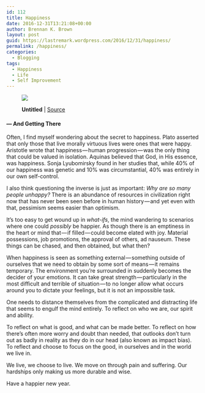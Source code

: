 ```yaml
---
id: 112
title: Happiness
date: 2016-12-31T13:21:08+00:00
author: Brennan K. Brown
layout: post
guid: https://lastremark.wordpress.com/2016/12/31/happiness/
permalink: /happiness/
categories:
  - Blogging
tags:
  - Happiness
  - Life
  - Self Improvement
---
```


<figure class="wp-caption">

<img data-width="3900" data-height="3097" src="https://cdn-images-1.medium.com/max/2560/1*mjoDxttmf0hiKFeoD4nSBw.jpeg" /> <figcaption class="wp-caption-text"><b>Untitled</b> | <a href="https://www.pexels.com/photo/hands-cup-hot-19586/" target="_blank" rel="noopener noreferrer">Source</a></figcaption></figure>

#### — And Getting There

<span>O</span>ften, I find myself wondering about the secret to happiness. Plato asserted that only those that live morally virtuous lives were ones that were happy. Aristotle wrote that happiness — human progression — was the only thing that could be valued in isolation. Aquinas believed that God, in His essence, was happiness. Sonja Lyubomirsky found in her studies that, while 40% of our happiness was genetic and 10% was circumstantial, 40% was entirely in our own self-control.

I also think questioning the inverse is just as important: _Why are so many people unhappy?_ There is an abundance of resources in civilization right now that has never been seen before in human history — and yet even with that, pessimism seems easier than optimism.

<!--more-->

It’s too easy to get wound up in _what-ifs_, the mind wandering to scenarios where one could _possibly_ be happier. As though there is an emptiness in the heart or mind that — if filled — could become elated with joy. Material possessions, job promotions, the approval of others, ad nauseum. These things can be chased, and then obtained, but what then?

When happiness is seen as something external — something outside of ourselves that we need to obtain by some sort of means — it remains temporary. The environment you’re surrounded in suddenly becomes the decider of your emotions. It can take great strength — particularly in the most difficult and terrible of situation — to no longer allow what occurs around you to dictate your feelings, but it is not an impossible task.

One needs to distance themselves from the complicated and distracting life that seems to engulf the mind entirely. To reflect on who we are, our spirit and ability.

To reflect on what is good, and what can be made better. To reflect on how there’s often more worry and doubt than needed, that outlooks don’t turn out as badly in reality as they do in our head (also known as impact bias). To reflect and choose to focus on the good, in ourselves and in the world we live in.

We live, we choose to live. We move on through pain and suffering. Our hardships only making us more durable and wise.

Have a happier new year.
